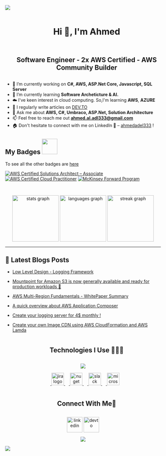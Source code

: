 <!--horizontal divider(gradiant)-->
<img src="https://user-images.githubusercontent.com/73097560/115834477-dbab4500-a447-11eb-908a-139a6edaec5c.gif">

<!--h1 without bottom border-->
<div id="user-content-toc">
  <ul align="center">
    <summary><h1 style="display: inline-block">Hi 👋, I'm Ahmed</h1></summary>
  </ul>
</div>

<!--- snake
<div align="center">
  <img  src="https://github.com/1999AZZAR/1999AZZAR/blob/readme/resources/img/grid-snake.svg"
       alt="snake" /></a>
</div>
snake -->

<!--h2 without bottom border-->
<div id="user-content-toc">
  <ul align="center">
    <summary><h2 style="display: inline-block">Software Engineer - 2x AWS Certified - AWS Community Builder</h2></summary>
  </ul>
</div>

<!--Intro start-->
- 🔭 I’m currently working on **C#, AWS, ASP.Net Core, Javascript, SQL Server**
- 🌱 I’m currently learning **Software Archeticture & AI.**
- ☁️ I've keen interest in cloud computing. So,I'm learning **AWS**, **AZURE**
- 📝 I regularly write articles on [DEV.TO](https://dev.to/ahmedadel)
- 💬 Ask me about **AWS, C#, Umbraco, ASP.Net, Solution Architecture**
- 📫 Feel free to reach me out **ahmed.al.adl333@gmail.com**
- 🏠 Don't hesitate to connect with me on LinkedIn **👋** –  [ahmedadel333](https://www.linkedin.com/in/ahmedadel333/) !
<!--Intro end-->

<h2> My Badges  <img src = "https://media.giphy.com/media/3orifgYbnsq43eFsdO/giphy.gif" width="50"> </h2>

To see all the other badges are [here](https://www.credly.com/users/ahmedadel3/badges)

<!--START_SECTION:badges-->
[![AWS Certified Solutions Architect – Associate](https://images.credly.com/size/110x110/images/0e284c3f-5164-4b21-8660-0d84737941bc/image.png)](https://images.credly.com/size/110x110/images/0e284c3f-5164-4b21-8660-0d84737941bc/image.png "AWS Certified Solutions Architect – Associate")
[![AWS Certified Cloud Practitioner](https://images.credly.com/size/110x110/images/00634f82-b07f-4bbd-a6bb-53de397fc3a6/image.png)](https://images.credly.com/size/110x110/images/00634f82-b07f-4bbd-a6bb-53de397fc3a6/image.png "AWS Certified Cloud Practitioner")
[![McKinsey Forward Program](https://images.credly.com/size/110x110/images/47a284dc-266a-4e74-bb5e-f41df1d6edcb/image.png)](https://images.credly.com/size/110x110/images/47a284dc-266a-4e74-bb5e-f41df1d6edcb/image.png "McKinsey Forward Program")
<!--END_SECTION:badges-->


<!--- stats & Trophy (start) -->
<p align="center">

<br clear="both">

<div align="center">
  <img src="https://github-readme-stats.vercel.app/api?username=ahmed-adel3&hide_title=false&hide_rank=true&show_icons=true&include_all_commits=true&count_private=true&disable_animations=false&theme=tokyonight&locale=en&hide_border=false&order=1" height="150" alt="stats graph"  />
  <img src="https://github-readme-stats.vercel.app/api/top-langs?username=ahmed-adel3&locale=en&hide_title=false&layout=compact&card_width=320&langs_count=5&theme=tokyonight&hide_border=false&order=2" height="150" alt="languages graph"  />
  <img src="https://streak-stats.demolab.com?user=ahmed-adel3&locale=en&mode=daily&theme=tokyonight&hide_border=false&border_radius=7&order=3" height="150" alt="streak graph"  />
</div>

___

<h2>&#128240 Latest Blogs Posts </h2>
<!-- BLOG-POST-LIST:START -->

   - [Low Level Design - Logging Framework](https://dev.to/ahmedadel/low-level-design-logging-framework-n12)
   
   - [Mountpoint for Amazon S3 is now generally available and ready for production workloads 🚀](https://dev.to/aws-builders/mountpoint-for-amazon-s3-is-now-generally-available-and-ready-for-production-workloads-1kdl)
     
   - [AWS Multi-Region Fundamentals - WhitePaper Summary](https://dev.to/aws-builders/aws-multi-region-fundamentals-whitepaper-summary-nbg)
     
   - [A quick overview about AWS Application Composer](https://dev.to/aws-builders/a-quick-overview-about-aws-application-composer-30h1)
     
   - [Create your logging server for 4$ monthly !](https://dev.to/aws-builders/create-your-logging-server-for-4-monthly--fhj)
     
   - [Create your own Image CDN using AWS CloudFormation and AWS Lamda](https://dev.to/aws-builders/create-your-own-image-cdn-using-aws-cloudformation-and-aws-lamda-2mj5)
<!-- BLOG-POST-LIST:END -->
<!--- stats (end) -->

<!--- trophy (start)
<div align=center>
  <a href="https://github.com/ryo-ma/github-profile-trophy" title="Go to Source">
      <img align="center" width=84% src="https://github-profile-trophy.vercel.app/?username=ahmed-adel3&theme=radical&row=1&column=7&margin-h=15&margin-w=5&no-bg=true" alt="TROPHY" />
    </a>
</div>
trophy (start) -->


</p>        
<!--- stats (end) -->


<!--h1 without bottom border-->
<div id="user-content-toc">
  <ul align="center">
    <summary><h2 style="display: inline-block">Technologies I Use 👨🏻‍💻</h2></summary>
  </ul>
</div>
<!--tech stack icons-->
<p align="center">
  <a href="https://skillicons.dev">
    <img src="https://skillicons.dev/icons?i=dotnet,cs,aws,azure,git,docker,visualstudio,vscode,rabbitmq,redis,vercel,devto,d3,sqlite,npm,cloudflare,postgres,dynamodb,mongodb,firebase,github,html,css,js,bootstrap,linux,md,mysql,postman,py,react,ts,vscode,jquery,angular,next&perline=12" />
    <div align="center">
      <img width="12" />
      <img src="https://cdn.jsdelivr.net/gh/devicons/devicon/icons/jira/jira-original.svg" height="40" alt="jira logo"  />      
      <img width="12" />
      <img src="https://cdn.jsdelivr.net/gh/devicons/devicon/icons/nuget/nuget-original.svg" height="40" alt="nuget logo"  />
      <img width="12" />
      <img src="https://cdn.jsdelivr.net/gh/devicons/devicon/icons/slack/slack-original.svg" height="40" alt="slack logo"  />
      <img width="12" />
      <img src="https://cdn.simpleicons.org/microsoftsqlserver/CC2927" height="40" alt="microsoftsqlserver logo"  />
    </div>
  </a>
</p>


<!-- Connect with me -->
<!--h2 without bottom border-->
<div id="user-content-toc">
  <ul align="center">
    <summary><h2 style="display: inline-block">Connect With Me🤝</h2></summary>
  </ul>
</div>

<!--icons and links-->
<p align="center">
<a href="https://www.linkedin.com/in/ahmed-adel3/" target="blank"><img align="center" src="https://user-images.githubusercontent.com/88904952/234979284-68c11d7f-1acc-4f0c-ac78-044e1037d7b0.png" alt="linkedin" height="50" width="50" /></a>
<a href="https://dev.to/ahmedadel" target="blank"><img align="center" src="https://media.dev.to/cdn-cgi/image/quality=100/https://dev-to-uploads.s3.amazonaws.com/uploads/logos/resized_logo_UQww2soKuUsjaOGNB38o.png" alt="devto" height="50" width="50" /></a>
</p>


<!--profile visit count-->
<div align="center">
  
[![](https://visitcount.itsvg.in/api?id=ahmed-adel3&icon=3&color=6)](https://visitcount.itsvg.in)
  
</div>


<!--horizontal divider(gradiant)-->
<img src="https://user-images.githubusercontent.com/73097560/115834477-dbab4500-a447-11eb-908a-139a6edaec5c.gif">
